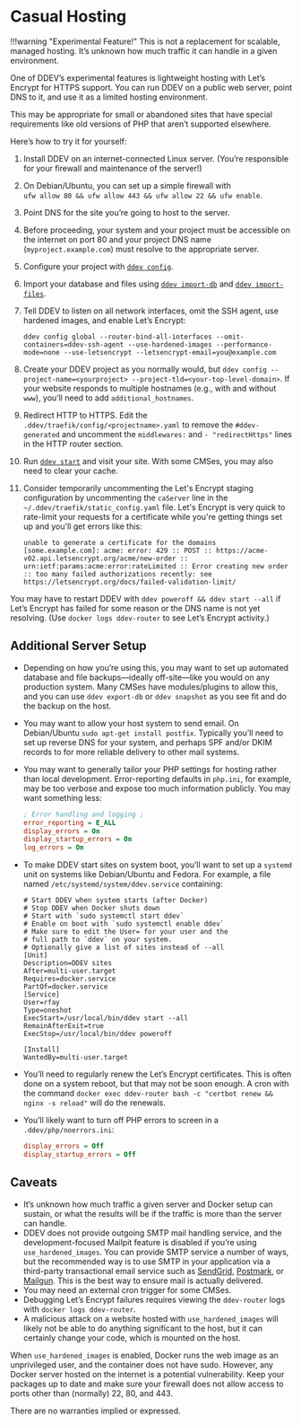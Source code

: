 # Casual Hosting

!!!warning "Experimental Feature!"
    This is not a replacement for scalable, managed hosting. It’s unknown how much traffic it can handle in a given environment.

One of DDEV’s experimental features is lightweight hosting with Let’s Encrypt for HTTPS support. You can run DDEV on a public web server, point DNS to it, and use it as a limited hosting environment.

This may be appropriate for small or abandoned sites that have special requirements like old versions of PHP that aren’t supported elsewhere.

Here’s how to try it for yourself:

1. Install DDEV on an internet-connected Linux server. (You’re responsible for your firewall and maintenance of the server!)
2. On Debian/Ubuntu, you can set up a simple firewall with  
`ufw allow 80 && ufw allow 443 && ufw allow 22 && ufw enable`.
3. Point DNS for the site you’re going to host to the server.
4. Before proceeding, your system and your project must be accessible on the internet on port 80 and your project DNS name (`myproject.example.com`) must resolve to the appropriate server.
5. Configure your project with [`ddev config`](../usage/commands.md#config).
6. Import your database and files using [`ddev import-db`](../usage/commands.md#import-db) and [`ddev import-files`](../usage/commands.md#import-files).
7. Tell DDEV to listen on all network interfaces, omit the SSH agent, use hardened images, and enable Let’s Encrypt:

    ```
    ddev config global --router-bind-all-interfaces --omit-containers=ddev-ssh-agent --use-hardened-images --performance-mode=none --use-letsencrypt --letsencrypt-email=you@example.com
    ```

8. Create your DDEV project as you normally would, but `ddev config --project-name=<yourproject> --project-tld=<your-top-level-domain>`. If your website responds to multiple hostnames (e.g., with and without `www`), you’ll need to add `additional_hostnames`.
9. Redirect HTTP to HTTPS. Edit the `.ddev/traefik/config/<projectname>.yaml` to remove the `#ddev-generated` and uncomment the `middlewares:` and `- "redirectHttps"` lines in the HTTP router section.
10. Run [`ddev start`](../usage/commands.md#start) and visit your site. With some CMSes, you may also need to clear your cache.
11. Consider temporarily uncommenting the Let's Encrypt staging configuration by uncommenting the `caServer` line in the `~/.ddev/traefik/static_config.yaml` file. Let's Encrypt is very quick to rate-limit your requests for a certificate while you're getting things set up and you'll get errors like this:

    `unable to generate a certificate for the domains [some.example.com]: acme: error: 429 :: POST :: https://acme-v02.api.letsencrypt.org/acme/new-order :: urn:ietf:params:acme:error:rateLimited :: Error creating new order :: too many failed authorizations recently: see https://letsencrypt.org/docs/failed-validation-limit/`

You may have to restart DDEV with `ddev poweroff && ddev start --all` if Let’s Encrypt has failed for some reason or the DNS name is not yet resolving. (Use `docker logs ddev-router` to see Let’s Encrypt activity.)

## Additional Server Setup

* Depending on how you’re using this, you may want to set up automated database and file backups—ideally off-site—like you would on any production system. Many CMSes have modules/plugins to allow this, and you can use `ddev export-db` or `ddev snapshot` as you see fit and do the backup on the host.
* You may want to allow your host system to send email. On Debian/Ubuntu `sudo apt-get install postfix`. Typically you’ll need to set up reverse DNS for your system, and perhaps SPF and/or DKIM records to for more reliable delivery to other mail systems.
* You may want to generally tailor your PHP settings for hosting rather than local development. Error-reporting defaults in `php.ini`, for example, may be too verbose and expose too much information publicly. You may want something less:

    ```ini
    ; Error handling and logging ;
    error_reporting = E_ALL
    display_errors = On
    display_startup_errors = On
    log_errors = On
    ```

* To make DDEV start sites on system boot, you’ll want to set up a `systemd` unit on systems like Debian/Ubuntu and Fedora. For example, a file named `/etc/systemd/system/ddev.service` containing:

    ```
    # Start DDEV when system starts (after Docker)
    # Stop DDEV when Docker shuts down
    # Start with `sudo systemctl start ddev`
    # Enable on boot with `sudo systemctl enable ddev`
    # Make sure to edit the User= for your user and the
    # full path to `ddev` on your system.
    # Optionally give a list of sites instead of --all
    [Unit]
    Description=DDEV sites
    After=multi-user.target
    Requires=docker.service
    PartOf=docker.service
    [Service]
    User=rfay
    Type=oneshot
    ExecStart=/usr/local/bin/ddev start --all
    RemainAfterExit=true
    ExecStop=/usr/local/bin/ddev poweroff

    [Install]
    WantedBy=multi-user.target
    ```

* You’ll need to regularly renew the Let’s Encrypt certificates. This is often done on a system reboot, but that may not be soon enough. A cron with the command `docker exec ddev-router bash -c "certbot renew && nginx -s reload"` will do the renewals.
* You’ll likely want to turn off PHP errors to screen in a `.ddev/php/noerrors.ini`:

    ```ini
    display_errors = Off
    display_startup_errors = Off
    ```

## Caveats

* It’s unknown how much traffic a given server and Docker setup can sustain, or what the results will be if the traffic is more than the server can handle.
* DDEV does not provide outgoing SMTP mail handling service, and the development-focused Mailpit feature is disabled if you’re using `use_hardened_images`. You can provide SMTP service a number of ways, but the recommended way is to use SMTP in your application via a third-party transactional email service such as [SendGrid](https://sendgrid.com), [Postmark](https://postmarkapp.com), or [Mailgun](https://www.mailgun.com). This is the best way to ensure mail is actually delivered.
* You may need an external cron trigger for some CMSes.
* Debugging Let’s Encrypt failures requires viewing the `ddev-router` logs with `docker logs ddev-router`.
* A malicious attack on a website hosted with `use_hardened_images` will likely not be able to do anything significant to the host, but it can certainly change your code, which is mounted on the host.

When `use_hardened_images` is enabled, Docker runs the web image as an unprivileged user, and the container does not have sudo. However, any Docker server hosted on the internet is a potential vulnerability. Keep your packages up to date and make sure your firewall does not allow access to ports other than (normally) 22, 80, and 443.

There are no warranties implied or expressed.
